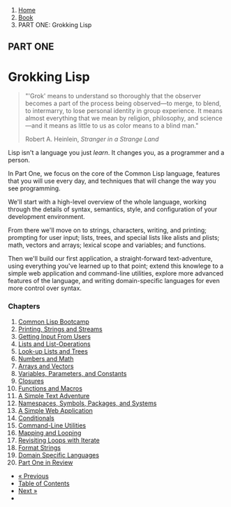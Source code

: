 <ol class="breadcrumb">
  <li><a href="/">Home</a></li>
  <li><a href="/book/">Book</a></li>
  <li class="active">PART ONE: Grokking Lisp</li>
</ol>

## PART ONE

# Grokking Lisp

> "'Grok' means to understand so thoroughly that the observer becomes a part of the process being observed—to merge, to blend, to intermarry, to lose personal identity in group experience. It means almost everything that we mean by religion, philosophy, and science—and it means as little to us as color means to a blind man."
> <footer>Robert A. Heinlein, <em>Stranger in a Strange Land</em></footer>

Lisp isn't a language you just *learn*.  It changes you, as a programmer and a person.

In Part One, we focus on the core of the Common Lisp language, features that you will use every day, and techniques that will change the way you see programming.

We'll start with a high-level overview of the whole language, working through the details of syntax, semantics, style, and configuration of your development environment.

From there we'll move on to strings, characters, writing, and printing; prompting for user input; lists, trees, and special lists like alists and plists; math, vectors and arrays; lexical scope and variables; and functions.

Then we'll build our first application, a straight-forward text-adventure, using everything you've learned up to that point; extend this knowlege to a simple web application and command-line utilities, explore more advanced features of the language, and writing domain-specific languages for even more control over syntax.

### Chapters

1. [Common Lisp Bootcamp](/book/1-01-00-lisp-bootcamp.md)
2. [Printing, Strings and Streams](/book/1-02-00-input-output.md)
3. [Getting Input From Users](/book/1-03-0-getting-input-from-users.md)
4. [Lists and List-Operations](/book/1-04-0-lists.md)
5. [Look-up Lists and Trees](/book/1-05-0-lookups-trees.md)
6. [Numbers and Math](/book/1-06-0-math.md)
7. [Arrays and Vectors](/book/1-07-0-arrays.md)
8. [Variables, Parameters, and Constants](/book/1-08-0-variables.md)
9. [Closures](/book/1-09-0-closures.md)
10. [Functions and Macros](/book/1-10-0-functions.md)
11. [A Simple Text Adventure](/book/1-11-0-text-adventure.md)
12. [Namespaces, Symbols, Packages, and Systems](/book/1-12-0-namespaces.md)
13. [A Simple Web Application](/book/1-13-0-simple-web-app.md)
14. [Conditionals](/book/1-14-0-conditionals.md)
15. [Command-Line Utilities](/book/1-15-0-command-line-utility.md)
16. [Mapping and Looping](/book/1-16-0-map-loop.md)
17. [Revisiting Loops with Iterate](/book/1-17-0-iterate.md)
18. [Format Strings](/book/1-18-0-format.md)
19. [Domain Specific Languages](/book/1-19-0-dsl.md)
20. [Part One in Review](/book/1-20-0-review.md)

<ul class="pager">
  <li class="previous"><a href="/book/acknowledgements/">&laquo; Previous</a></li>
  <li><a href="/book/">Table of Contents</a></li>
  <li class="next"><a href="/book/1-01-00-lisp-bootcamp.md">Next &raquo;</a><li>
</ul>
